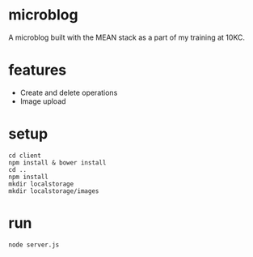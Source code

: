 # microblog
A microblog built with the MEAN stack as a part of my training at 10KC.

# features
- Create and delete operations
- Image upload

# setup

```
cd client
npm install & bower install
cd ..
npm install
mkdir localstorage 
mkdir localstorage/images
```

# run

```
node server.js
```
